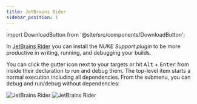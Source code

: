 ```yaml
---
title: JetBrains Rider
sidebar_position: 1
---
```


import DownloadButton from '@site/src/components/DownloadButton';

<DownloadButton url="/download/rider" />

In [JetBrains Rider](https://www.jetbrains.com/rider) you can install the _NUKE Support plugin_ to be more productive in writing, running, and debugging your builds.

You can click the gutter icon next to your targets or hit <kbd>Alt</kbd>&nbsp;+&nbsp;<kbd>Enter</kbd> from inside their declaration to run and debug them. The top-level item starts a normal execution including all dependencies. From the submenu, you can debug and run/debug without dependencies:

![JetBrains Rider](rider-win-light.webp#gh-light-mode-only)
![JetBrains Rider](rider-win-dark.webp#gh-dark-mode-only)
